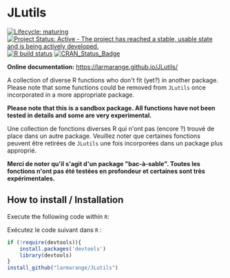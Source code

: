 JLutils
=======

<!-- badges: start -->
[![Lifecycle: maturing](https://img.shields.io/badge/lifecycle-maturing-blue.svg)](https://www.tidyverse.org/lifecycle/#maturing)
[![Project Status: Active - The project has reached a stable, usable state and is being actively developed.](http://www.repostatus.org/badges/0.1.0/active.svg)](http://www.repostatus.org/#active) 
[![R build status](https://github.com/larmarange/JLutils/workflows/R-CMD-check/badge.svg)](https://github.com/larmarange/JLutils/actions)
[![CRAN_Status_Badge](http://www.r-pkg.org/badges/version/JLutils)](https://cran.r-project.org/package=JLutils)
<!-- badges: end -->

**Online documentation:** <https://larmarange.github.io/JLutils/>

A collection of diverse R functions who don't fit (yet?) in another package. Please note that some functions could be removed from `JLutils` once incorporated in a more appropriate package.

**Please note that this is a sandbox package. All functions have not been tested in details and some are very experimental.**

Une collection de fonctions diverses R qui n'ont pas (encore ?) trouvé de place dans un autre package. Veuillez noter que certaines fonctions peuvent être retirées de `JLutils` une fois incorporées dans un package plus approprié.

**Merci de noter qu'il s'agit d'un package "bac-à-sable". Toutes les fonctions n'ont pas été testées en profondeur et certaines sont très expérimentales.**

How to install / Installation 
--------------

Execute the following code within `R`:

Exécutez le code suivant dans `R` :

```r
if (!require(devtools)){
	install.packages('devtools')
	library(devtools)
}
install_github("larmarange/JLutils")
```
